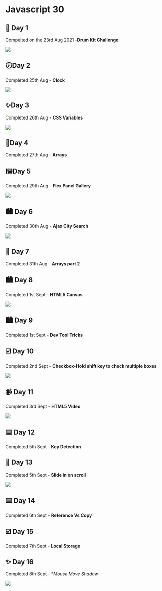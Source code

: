 # Javascript 30

## 🥁 Day 1

Compelted on the 23rd Aug 2021 -**Drum Kit Challenge**!

![](Day1/drumkit.JPG)

## 🕖Day 2

Completed 25th Aug - **Clock**

![](Day2/clock.JPG)

## ✨Day 3

Completed 26th Aug - **CSS Variables**

![](Day3/variables.JPG)

## 📇Day 4

Completed 27th Aug - **Arrays**

## 🖼️Day 5

Completed 29th Aug - **Flex Panel Gallery**

![](Day5/flex.JPG)

## 🏙️ Day 6

Completed 30th Aug - **Ajax City Search**

![](Day6/city.JPG)

## 📇 Day 7

Completed 31th Aug - **Arrays part 2**

## 🏙️ Day 8

Completed 1st Sept - **HTML5 Canvas**

![](Day8/canva.JPG)

## 🏙️ Day 9

Completed 1st Sept - **Dev Tool Tricks**

## ☑️ Day 10

Completed 2nd Sept - **Checkbox-Hold shift key to check multiple boxes**

![](Day10/checkbox.JPG)

## 📹 Day 11

Completed 3rd Sept - **HTML5 Video**

![](Day11/html5.JPG)

## ⌨️ Day 12

Completed 5th Sept - **Key Detection**

## 📇 Day 13

Completed 5th Sept - **Slide in on scroll**

![](Day13/scroll.gif)

## ⌨️ Day 14

Completed 6th Sept - **Reference Vs Copy**

## ☑️ Day 15

Completed 7th Sept - **Local Storage**

## ✨ Day 16

Completed 8th Sept - \*_Mouse Move Shadow_

![](Day16/woah.JPG)
